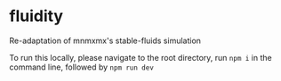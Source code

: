 # fluidity
Re-adaptation of mnmxmx's stable-fluids simulation

To run this locally, please navigate to the root directory, run `npm i` in the command line, followed by `npm run dev`